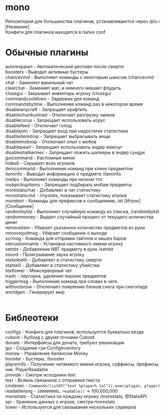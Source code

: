 # mono
Репозиторий для большинства плагинов, устанавливаются через /plu i [Название] <br />
Конфиги для плагинов находятся в папке conf <br />

# Обычные плагины
autorespawn - Автоматический респавн после смерти <br />
boosters - Выводит активные бустеры <br />
chancecmd - Выполняет команды с некоторым шансом /chancecmd <br />
chat - Заменяет ванильный чат <br />
clearchat - Заменяет мат, и немного мешает флудить <br />
closegui - Закрывает инвентарь игроку /closegui <br />
commandcooldown - Задержки для команд <br />
commandsbytime - Выполнение команд раз в некоторое время <br />
disableanycraft - Запрещает крафтить <br />
disablechunkunload - Отключает разгрузку чанков <br />
disablecorus - Запрещает использовать корус <br />
disablefeed - Отключает голод <br />
disablejoin - Запрещает вход при недостатке статистики <br />
disableitemdrop - Запрещает выбрасывать вещи <br />
disablemobexp - Отключает опыт с мобов <br />
disablepearl - Запрещает использовать эндер жемчуг <br />
disableshalkerinec - Запрещает ложить шалкеры в эндер сундук <br />
guicommand - Кастомные меню <br />
hideall - Скрывает всех игроков <br />
itemcommand - Выполнение команд при клике предметом <br />
iteminfo - Выводит информацию о предмете /iteminfo <br />
lowtps - Выполняет команды при низком тпс <br />
mobpickupitems - Запрещает подбирать мобам предметы <br />
morestatschat - Добавляет в чат статистику <br />
morestatscmd - /mystats, показывает статистику игрока <br />
moretext - Команды для префиксов к сообщениям, /et [Игрок] [Сообщение] <br />
randombylist - Выполняет случайную команду из списка, /randombylist <br />
randommoney - Выдает случайный процент от текущего количества денег <br />
removeitem - Убирает указанное количество предметов из руки <br />
removequitmsg - Убирает сообщение о выходе <br />
scrmsg - Команда для отправки тайтлов и экшен баров <br />
setcustomname - Установка кастомного имени игроку <br />
setnbt - Добавление NBT предмету в руке /setnbt <br />
sound - Проигрывание звука игроку <br />
statsdeath - Добавляет в статистику смерти <br />
statskill - Добавляет в статистику убийства <br />
texttower - Межсерверный чат <br />
trash - /мусорка, удаление лишних предметов <br />
triggermsg - Выполнение команд при словах в чате <br />
withoutsnow - Отключает появление блоков снега при снегопаде <br />
worldgen - Генерирует мир <br />
<br />
# Библеотеки
configs - Конфиги для плагинов, используется буквально везде<br />
cuboid - Кубоид с двумя точками Cuboid<br />
donate - Интерфейсы для доната, требуют реализации<br />
gui - Создание гуи ConfigInventory <br />
money - Управление балансом Money <br />
booster - Бустеры, /booster <br />
playerinfo - Получение читаемого имени игрока, суффиксы, префиксы, ник. PlayerReadable <br />
provide - Смотри исходники text <br />
text - Всякое связанное с отправкой текста <br />
cmdexec - ```Commands(listOf("text %player% lol")).exec(plugin, player)``` <br />
readablelong - ```100000000L.readable()``` -> 100,000,000 <br />
morestats - Статистика по каждому игроку /morestats, @StatsAPI <br />
spi - Хранение данных о игроке, смотри morestats <br />
tower - Используется для связывания нескольких серверов <br />
